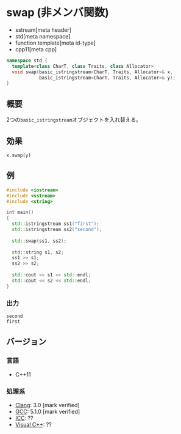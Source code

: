 # swap (非メンバ関数)
* sstream[meta header]
* std[meta namespace]
* function template[meta id-type]
* cpp11[meta cpp]

```cpp
namespace std {
  template<class CharT, class Traits, class Allocator>
  void swap(basic_istringstream<CharT, Traits, Allocator>& x,
            basic_istringstream<CharT, Traits, Allocator>& y);
}
```

## 概要
2つの`basic_istringstream`オブジェクトを入れ替える。

## 効果
`x.swap(y)`

## 例
```cpp example
#include <iostream>
#include <sstream>
#include <string>

int main()
{
  std::istringstream ss1("first");
  std::istringstream ss2("second");
  
  std::swap(ss1, ss2);
  
  std::string s1, s2;
  ss1 >> s1;
  ss2 >> s2;
  
  std::cout << s1 << std::endl;
  std::cout << s2 << std::endl;
}
```

### 出力
```
second
first
```

## バージョン
### 言語
- C++11

### 処理系
- [Clang](/implementation.md#clang): 3.0 [mark verified]
- [GCC](/implementation.md#gcc): 5.1.0 [mark verified]
- [ICC](/implementation.md#icc): ??
- [Visual C++](/implementation.md#visual_cpp): ??